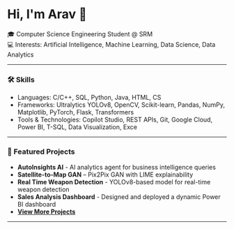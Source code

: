 # Hi, I'm Arav 👋

🎓 Computer Science Engineering Student @ SRM  
💻 Interests: Artificial Intelligence, Machine Learning, Data Science, Data Analytics  

---

### 🛠 Skills
- Languages:  C/C++, SQL, Python, Java, HTML, CS
- Frameworks: Ultralytics YOLOv8, OpenCV, Scikit-learn, Pandas, NumPy, Matplotlib, PyTorch, Flask, Transformers
- Tools & Technologies: Copilot Studio, REST APIs, Git, Google Cloud, Power BI, T-SQL, Data Visualization, Exce

---

### 📌 Featured Projects
- **AutoInsights AI** - AI analytics agent for business intelligence queries
- **Satellite-to-Map GAN** – Pix2Pix GAN with LIME explainability
- **Real Time Weapon Detection** - YOLOv8-based model for real-time weapon detection
- **Sales Analysis Dashboard** - Designed and deployed a dynamic Power BI dashboard
- **[View More Projects](https://github.com/yourusername?tab=repositories)**

---
